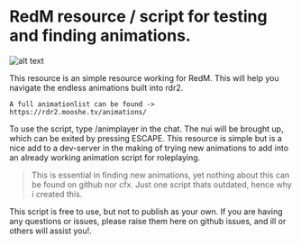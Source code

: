 
# RedM resource / script for testing and finding animations.

![alt text](https://cdn.discordapp.com/attachments/919337262829936691/1067199994962137260/image.png)

This resource is an simple resource working for RedM. 
This will help you navigate the endless animations built into rdr2. 
```
A full animationlist can be found -> https://rdr2.mooshe.tv/animations/ 
```

To use the script, type /animplayer in the chat. The nui will be brought up, which can be exited by pressing ESCAPE. This resource is simple but is a nice add to a dev-server in the making of trying new animations to add into an already working animation script for roleplaying.

> This is essential in finding new animations, yet nothing about this can be found on github nor cfx. Just one script thats outdated, hence why i created this.


This script is free to use, but not to publish as your own.
If you are having any questions or issues, please raise them here on github issues, and ill or others will assist you!.
